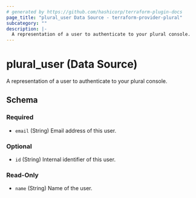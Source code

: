 ```yaml
---
# generated by https://github.com/hashicorp/terraform-plugin-docs
page_title: "plural_user Data Source - terraform-provider-plural"
subcategory: ""
description: |-
  A representation of a user to authenticate to your plural console.
---
```


# plural_user (Data Source)

A representation of a user to authenticate to your plural console.



<!-- schema generated by tfplugindocs -->
## Schema

### Required

- `email` (String) Email address of this user.

### Optional

- `id` (String) Internal identifier of this user.

### Read-Only

- `name` (String) Name of the user.
